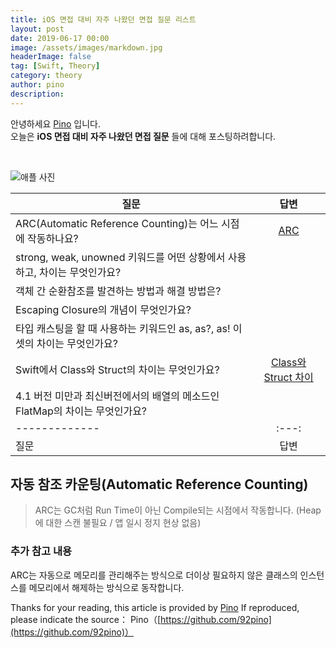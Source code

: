 ```yaml
---
title: iOS 면접 대비 자주 나왔던 면접 질문 리스트
layout: post
date: 2019-06-17 00:00
image: /assets/images/markdown.jpg
headerImage: false
tag: [Swift, Theory]
category: theory
author: pino
description:
---
```


안녕하세요 [Pino](https://92pino.github.io) 입니다.<br>
오늘은 __iOS 면접 대비 자주 나왔던 면접 질문__ 들에 대해 포스팅하려합니다.<br>

<br>

![애플 사진](https://user-images.githubusercontent.com/45158632/59590063-32e27f00-9126-11e9-8817-ab125d37fea8.jpg)

| 질문 | 답변 |
| ------------- | :---: |
| ARC(Automatic Reference Counting)는 어느 시점에 작동하나요? | [ARC](#ARC) |
| strong, weak, unowned 키워드를 어떤 상황에서 사용하고, 차이는 무엇인가요? | []() |
| 객체 간 순환참조를 발견하는 방법과 해결 방법은? | []() |
| Escaping Closure의 개념이 무엇인가요? | []() |
| 타입 캐스팅을 할 때 사용하는 키워드인 as, as?, as! 이 셋의 차이는 무엇인가요? | []() |
| Swift에서 Class와 Struct의 차이는 무엇인가요? | [Class와 Struct 차이](#class&struct) |
| 4.1 버전 미만과 최신버전에서의 배열의 메소드인 FlatMap의 차이는 무엇인가요? | []() |
| ------------- | :---: |
| 질문 | 답변 |


## 자동 참조 카운팅(Automatic Reference Counting) <a id="ARC"></a>

> ARC는 GC처럼 Run Time이 아닌 Compile되는 시점에서 작동합니다. (Heap에 대한 스캔 불필요 / 앱 일시 정지 현상 없음)

### 추가 참고 내용
ARC는 자동으로 메모리를 관리해주는 방식으로 더이상 필요하지 않은 클래스의 인스턴스를 메모리에서 해제하는 방식으로 동작합니다.

Thanks for your reading, this article is provided by [Pino](https://github.com/92pino) If reproduced,
please indicate the source：
Pino（[https://github.com/92pino](https://github.com/92pino)）
